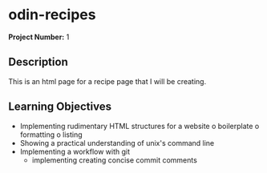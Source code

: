 # odin-recipes
**Project Number:** 1

## Description
This is an html page for a recipe page that I will be creating.

## Learning Objectives
- Implementing rudimentary HTML structures for a website
    o boilerplate 
    o formatting
    o listing
- Showing a practical understanding of unix's command line
- Implementing a workflow with git
    - implementing creating concise commit comments
